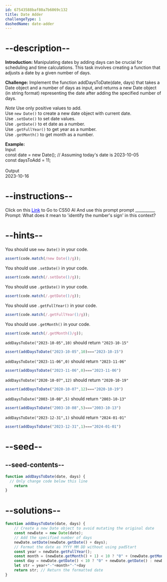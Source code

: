 ```yaml
---
id: 67543588baf80a7b6069c132
title: Date Adder
challengeType: 1
dashedName: date-adder
---
```


# --description--

**Introduction:**
Manipulating dates by adding days can be crucial for scheduling and time calculations. This task involves creating a function that adjusts a date by a given number of days.
<br>

**Challenge:**
Implement the function addDaysToDate(date, days) that takes a Date object and a number of days as input, and returns a new Date object (in string format) representing the date after adding the specified number of days.

*Note*
Use only positive values to add. <br>
Use `new Date()` to create a new date object with current date. <br>
Use `.setDate()` to set date values. <br>
Use `.getDate()` to et date as a number. <br>
Use `.getFullYear()` to get year as a number. <br>
Use `.getMonth()` to get month as a number. <br>

**Example:**
<br>
Input
<br>
const date = new Date(); // Assuming today's date is 2023-10-05<br>
const daysToAdd = 11;<br>
<br>
Output
<br>
2023-10-16

# --instructions--

Click on this <a href="https://cs50.ai/chat" target="_blank" style="color:blue;" >Link</a>  to Go to CS50 AI 
And use this prompt prompt __________
Prompt: What does it mean to 'identify the number's sign' in this context?

# --hints--

You should use `new Date()` in your code.

```js
assert(code.match(/new Date()/g));
```

You should use `.setDate()`  in your code.

```js
assert(code.match(/.setDate()/g));
```

You should use `.getDate()`  in your code.

```js
assert(code.match(/.getDate()/g));
```

You should use `.getFullYear()`  in your code.

```js
assert(code.match(/.getFullYear()/g));
```

You should use `.getMonth()`  in your code.

```js
assert(code.match(/.getMonth()/g));
```

`addDaysToDate("2023-10-05",10)` should return `"2023-10-15"`

```js
assert(addDaysToDate("2023-10-05",10)==="2023-10-15")
```

`addDaysToDate("2023-11-06",0)` should return `"2023-11-06"`

```js
assert(addDaysToDate("2023-11-06",0)==="2023-11-06")
```

`addDaysToDate("2020-10-07",12)` should return `"2020-10-19"`

```js
assert(addDaysToDate("2020-10-07",12)==="2020-10-19")
```

`addDaysToDate("2003-10-08",5)` should return `"2003-10-13"`

```js
assert(addDaysToDate("2003-10-08",5)==="2003-10-13")
```

`addDaysToDate("2023-12-31",1)` should return `"2024-01-01"`

```js
assert(addDaysToDate("2023-12-31",1)==="2024-01-01")
```


# --seed--
## --seed-contents--

```js
function addDaysToDate(date, days) {
  // Only change code below this line
	return
}
```

# --solutions--

```js
function addDaysToDate(date, days) {
    // Create a new Date object to avoid mutating the original date
    const newDate = new Date(date);
    // Add the specified number of days
    newDate.setDate(newDate.getDate() + days);
    // Format the date as YYYY MM DD without using padStart
    const year = newDate.getFullYear();
    const month = (newDate.getMonth() + 1) < 10 ? "0" + (newDate.getMonth() + 1) : (newDate.getMonth() + 1);
    const day = newDate.getDate() < 10 ? "0" + newDate.getDate() : newDate.getDate();
    let str = year+"-"+month+"-"+day
    return str; // Return the formatted date
}
```
